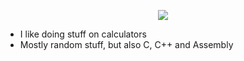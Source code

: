 <p align="center">
  <img src="https://count.getloli.com/get/@Ze-Rato?theme=gelbooru" />
</p>

- I like doing stuff on calculators
- Mostly random stuff, but also C, C++ and Assembly

